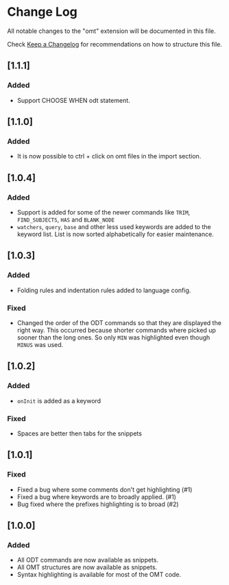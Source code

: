 # Change Log
All notable changes to the "omt" extension will be documented in this file.

Check [Keep a Changelog](http://keepachangelog.com/) for recommendations on how to structure this file.

## [1.1.1]
### Added
- Support CHOOSE WHEN odt statement.

## [1.1.0]
### Added
- It is now possible to ctrl + click on omt files in the import section.

## [1.0.4]
### Added
- Support is added for some of the newer commands like `TRIM`, `FIND_SUBJECTS`, `HAS` and `BLANK_NODE`
- `watchers`, `query`, `base` and other less used keywords are added to the keyword list. List is now sorted alphabetically for easier maintenance.

## [1.0.3]
### Added
- Folding rules and indentation rules added to language config.

### Fixed
- Changed the order of the ODT commands so that they are displayed the right way. This occurred because shorter commands where picked up sooner than the long ones. So only `MIN` was highlighted even though `MINUS` was used.

## [1.0.2]
### Added
- `onInit` is added as a keyword

### Fixed
- Spaces are better then tabs for the snippets

## [1.0.1]
### Fixed
- Fixed a bug where some comments don't get highlighting (#1)
- Fixed a bug where keywords are to broadly applied. (#1)
- Bug fixed where the prefixes highlighting is to broad (#2)

## [1.0.0]
### Added
- All ODT commands are now available as snippets.
- All OMT structures are now available as snippets.
- Syntax highlighting is available for most of the OMT code.
